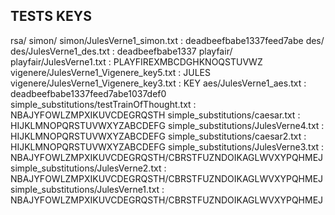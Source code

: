 TESTS KEYS
----------
rsa/
simon/
simon/JulesVerne1_simon.txt : deadbeefbabe1337feed7abe
des/
des/JulesVerne1_des.txt : deadbeefbabe1337
playfair/
playfair/JulesVerne1.txt : PLAYFIREXMBCDGHKNOQSTUVWZ
vigenere/JulesVerne1_Vigenere_key5.txt : JULES
vigenere/JulesVerne1_Vigenere_key3.txt : KEY
aes/JulesVerne1_aes.txt : deadbeefbabe1337feed7abe1037def0
simple_substitutions/testTrainOfThought.txt : NBAJYFOWLZMPXIKUVCDEGRQSTH
simple_substitutions/caesar.txt : HIJKLMNOPQRSTUVWXYZABCDEFG
simple_substitutions/JulesVerne4.txt : HIJKLMNOPQRSTUVWXYZABCDEFG
simple_substitutions/caesar2.txt : HIJKLMNOPQRSTUVWXYZABCDEFG
simple_substitutions/JulesVerne3.txt : NBAJYFOWLZMPXIKUVCDEGRQSTH/CBRSTFUZNDOIKAGLWVXYPQHMEJ
simple_substitutions/JulesVerne2.txt : NBAJYFOWLZMPXIKUVCDEGRQSTH/CBRSTFUZNDOIKAGLWVXYPQHMEJ
simple_substitutions/JulesVerne1.txt : NBAJYFOWLZMPXIKUVCDEGRQSTH/CBRSTFUZNDOIKAGLWVXYPQHMEJ
